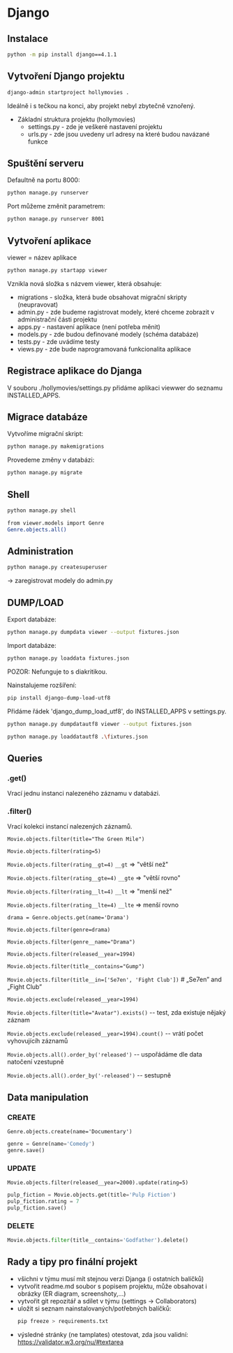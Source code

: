# Django

## Instalace
```bash
python -m pip install django==4.1.1
```

## Vytvoření Django projektu
```bash
django-admin startproject hollymovies .
```

Ideálně i s tečkou na konci, aby projekt nebyl zbytečně vznořený.

- Základní struktura projektu (hollymovies)
  - settings.py - zde je veškeré nastavení projektu
  - urls.py - zde jsou uvedeny url adresy na které budou navázané funkce

## Spuštění serveru

Defaultně na portu 8000: 
```bash
python manage.py runserver
```

Port můžeme změnit parametrem: 
```bash
python manage.py runserver 8001
```

## Vytvoření aplikace

viewer = název aplikace
```bash
python manage.py startapp viewer
```

Vznikla nová složka s názvem viewer, která obsahuje:
- migrations - složka, která bude obsahovat migrační skripty (neupravovat)
- admin.py - zde budeme ragistrovat modely, které chceme zobrazit v administrační části projektu
- apps.py - nastavení aplikace (není potřeba měnit)
- models.py - zde budou definované modely (schéma databáze)
- tests.py - zde uvádíme testy
- views.py - zde bude naprogramovaná funkcionalita aplikace

## Registrace aplikace do Djanga

V souboru ./hollymovies/settings.py přidáme aplikaci viewwer do seznamu INSTALLED_APPS.

## Migrace databáze

Vytvoříme migrační skript:
```bash
python manage.py makemigrations
```

Provedeme změny v databázi:
```bash
python manage.py migrate
```

## Shell

```bash
python manage.py shell
```

```bash
from viewer.models import Genre
Genre.objects.all()
```

## Administration 

```bash
python manage.py createsuperuser
```

-> zaregistrovat modely do admin.py

## DUMP/LOAD

Export databáze:
```bash
python manage.py dumpdata viewer --output fixtures.json
```

Import databáze:
```bash
python manage.py loaddata fixtures.json
```

POZOR: Nefunguje to s diakritikou.

Nainstalujeme rozšíření:
```bash
pip install django-dump-load-utf8
```

Přidáme řádek
'django_dump_load_utf8',
do INSTALLED_APPS v settings.py.

```bash
python manage.py dumpdatautf8 viewer --output fixtures.json
```

```bash
python manage.py loaddatautf8 .\fixtures.json
```

## Queries

### .get()
Vrací jednu instanci nalezeného záznamu v databázi. 

### .filter()
Vrací kolekci instancí nalezených záznamů.

`Movie.objects.filter(title="The Green Mile")`

`Movie.objects.filter(rating=5)`

`Movie.objects.filter(rating__gt=4)`   `__gt` => "větší než" 

`Movie.objects.filter(rating__gte=4)`  `__gte` => "větší rovno"

`Movie.objects.filter(rating__lt=4)`   `__lt` => "menší než"

`Movie.objects.filter(rating__lte=4)`  `__lte` => menší rovno

`drama = Genre.objects.get(name='Drama')`

`Movie.objects.filter(genre=drama)`

`Movie.objects.filter(genre__name="Drama")`

`Movie.objects.filter(released__year=1994)`

`Movie.objects.filter(title__contains="Gump")`

`Movie.objects.filter(title__in=['Se7en', 'Fight Club'])`  # „Se7en” and „Fight Club”

`Movie.objects.exclude(released__year=1994)`

`Movie.objects.filter(title="Avatar").exists()` -- test, zda existuje nějaký záznam

`Movie.objects.exclude(released__year=1994).count()` -- vrátí počet vyhovujícíh záznamů

`Movie.objects.all().order_by('released')` -- uspořádáme dle data natočení vzestupně

`Movie.objects.all().order_by('-released')` -- sestupně

## Data manipulation

### CREATE
`Genre.objects.create(name='Documentary')`

```python
genre = Genre(name='Comedy')
genre.save()
```

### UPDATE 

`Movie.objects.filter(released__year=2000).update(rating=5)`

```python
pulp_fiction = Movie.objects.get(title='Pulp Fiction')
pulp_fiction.rating = 7
pulp_fiction.save()
```

### DELETE
```python
Movie.objects.filter(title__contains='Godfather').delete()
```

## Rady a tipy pro finální projekt

- všichni v týmu musí mít stejnou verzi Djanga (i ostatních balíčků)
- vytvořit readme.md soubor s popisem projektu, 
může obsahovat i obrázky (ER diagram, screenshoty,...)
- vytvořit git repozitář a sdílet v týmu (settings -> Collaborators)
- uložit si seznam nainstalovaných/potřebných balíčků:
  ```bash
  pip freeze > requirements.txt
  ```
- výsledné stránky (ne tamplates) otestovat, zda jsou validní: https://validator.w3.org/nu/#textarea

